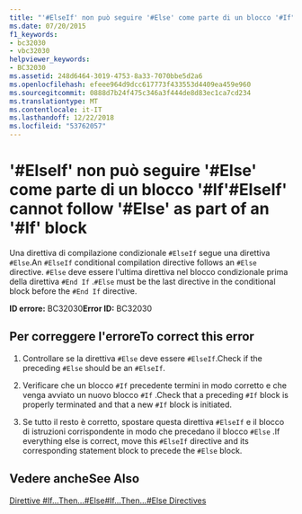 ```yaml
---
title: "'#ElseIf' non può seguire '#Else' come parte di un blocco '#If"
ms.date: 07/20/2015
f1_keywords:
- bc32030
- vbc32030
helpviewer_keywords:
- BC32030
ms.assetid: 248d6464-3019-4753-8a33-7070bbe5d2a6
ms.openlocfilehash: efeee964d9dcc617773f433553d4409ea459e960
ms.sourcegitcommit: 0888d7b24f475c346a3f444de8d83ec1ca7cd234
ms.translationtype: MT
ms.contentlocale: it-IT
ms.lasthandoff: 12/22/2018
ms.locfileid: "53762057"
---
```

# <a name="elseif-cannot-follow-else-as-part-of-an-if-block"></a><span data-ttu-id="fe9e3-102">'#ElseIf' non può seguire '#Else' come parte di un blocco '#If</span><span class="sxs-lookup"><span data-stu-id="fe9e3-102">'#ElseIf' cannot follow '#Else' as part of an '#If' block</span></span>
<span data-ttu-id="fe9e3-103">Una direttiva di compilazione condizionale `#ElseIf` segue una direttiva `#Else`.</span><span class="sxs-lookup"><span data-stu-id="fe9e3-103">An `#ElseIf` conditional compilation directive follows an `#Else` directive.</span></span> <span data-ttu-id="fe9e3-104">`#Else` deve essere l'ultima direttiva nel blocco condizionale prima della direttiva `#End If` .</span><span class="sxs-lookup"><span data-stu-id="fe9e3-104">`#Else` must be the last directive in the conditional block before the `#End If` directive.</span></span>  
  
 <span data-ttu-id="fe9e3-105">**ID errore:** BC32030</span><span class="sxs-lookup"><span data-stu-id="fe9e3-105">**Error ID:** BC32030</span></span>  
  
## <a name="to-correct-this-error"></a><span data-ttu-id="fe9e3-106">Per correggere l'errore</span><span class="sxs-lookup"><span data-stu-id="fe9e3-106">To correct this error</span></span>  
  
1.  <span data-ttu-id="fe9e3-107">Controllare se la direttiva `#Else` deve essere `#ElseIf`.</span><span class="sxs-lookup"><span data-stu-id="fe9e3-107">Check if the preceding `#Else` should be an `#ElseIf`.</span></span>  
  
2.  <span data-ttu-id="fe9e3-108">Verificare che un blocco `#If` precedente termini in modo corretto e che venga avviato un nuovo blocco `#If` .</span><span class="sxs-lookup"><span data-stu-id="fe9e3-108">Check that a preceding `#If` block is properly terminated and that a new `#If` block is initiated.</span></span>  
  
3.  <span data-ttu-id="fe9e3-109">Se tutto il resto è corretto, spostare questa direttiva `#ElseIf` e il blocco di istruzioni corrispondente in modo che precedano il blocco `#Else` .</span><span class="sxs-lookup"><span data-stu-id="fe9e3-109">If everything else is correct, move this `#ElseIf` directive and its corresponding statement block to precede the `#Else` block.</span></span>  
  
## <a name="see-also"></a><span data-ttu-id="fe9e3-110">Vedere anche</span><span class="sxs-lookup"><span data-stu-id="fe9e3-110">See Also</span></span>  
 [<span data-ttu-id="fe9e3-111">Direttive #If...Then...#Else</span><span class="sxs-lookup"><span data-stu-id="fe9e3-111">#If...Then...#Else Directives</span></span>](../../visual-basic/language-reference/directives/if-then-else-directives.md)
